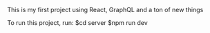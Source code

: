 This is my first project using React, GraphQL and a ton of new things

To run this project, run:
$cd server
$npm run dev